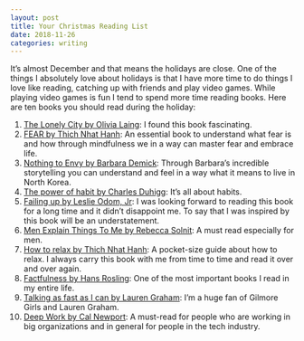 ```yaml
---
layout: post
title: Your Christmas Reading List
date: 2018-11-26
categories: writing
---
```


It’s almost December and that means the holidays are close. One of the things I absolutely love about holidays is that I have more time to do things I love like reading, catching up with friends and play video games. While playing video games is fun I tend to spend more time reading books. Here are ten books you should read during the holiday:

1. [The Lonely City by Olivia Laing](https://www.amazon.com/Lonely-City-Adventures-Being-Alone/dp/1250118034/ref=sr_1_1_sspa?ie=UTF8&qid=1543244469&sr=8-1-spons&keywords=the+lonely+city&psc=1): I found this book fascinating.
2. [FEAR by Thich Nhat Hanh](https://www.amazon.com/Fear-Essential-Wisdom-Getting-Through/dp/0062004735/ref=sr_1_1?ie=UTF8&qid=1543244514&sr=8-1&keywords=fear+thich+nhat+hahn): An essential book to understand what fear is and how through mindfulness we in a way can master fear and embrace life.
3. [Nothing to Envy by Barbara Demick](https://www.amazon.com/Nothing-Envy-Ordinary-Lives-North/dp/0385523912/ref=sr_1_1?ie=UTF8&qid=1543244541&sr=8-1&keywords=nothing+to+envy): Through Barbara’s incredible storytelling you can understand and feel in a way what it means to live in North Korea.
4. [The power of habit by Charles Duhigg](https://www.amazon.com/Power-Habit-What-Life-Business/dp/081298160X/ref=sr_1_3?ie=UTF8&qid=1543244632&sr=8-3&keywords=the+power+of+habit): It’s all about habits.
5. [Failing up by Leslie Odom, Jr](https://www.amazon.com/Failing-Up-Risks-Higher-Learning/dp/1250139961/ref=sr_1_1?ie=UTF8&qid=1543244658&sr=8-1&keywords=Failing+up): I was looking forward to reading this book for a long time and it didn’t disappoint me.  To say that I was inspired by this book will be an understatement.
6. [Men Explain Things To Me by Rebecca Solnit](https://www.amazon.com/Men-Explain-Things-Rebecca-Solnit/dp/1608464660/ref=sr_1_1?ie=UTF8&qid=1543244675&sr=8-1&keywords=men+explain+things+to+me): A must read especially for men.
7. [How to relax by Thich Nhat Hanh](https://www.amazon.com/Relax-Mindfulness-Essentials-Thich-Nhat/dp/1941529089/ref=sr_1_2?ie=UTF8&qid=1543244699&sr=8-2&keywords=how+to+relax+thich+nhat+hanh): A pocket-size guide about how to relax. I always carry this book with me from time to time and read it over and over again.
8. [Factfulness by Hans Rosling](https://www.amazon.com/Factfulness-Reasons-World-Things-Better/dp/1250107814/ref=sr_1_3?ie=UTF8&qid=1543244720&sr=8-3&keywords=factfulness): One of the most important books I read in my entire life.
9. [Talking as fast as I can by Lauren Graham](https://www.amazon.com/Talking-Fast-Can-Gilmore-Everything/dp/0425285197/ref=sr_1_1?ie=UTF8&qid=1543244741&sr=8-1&keywords=talking+as+fast+as+i+can): I’m a huge fan of Gilmore Girls and Lauren Graham.
10. [Deep Work by Cal Newport](https://www.amazon.com/Deep-Work-Focused-Success-Distracted/dp/1455586692/ref=sr_1_1?ie=UTF8&qid=1543244761&sr=8-1&keywords=deep+work): A must-read for people who are working in big organizations and in general for people in the tech industry.
